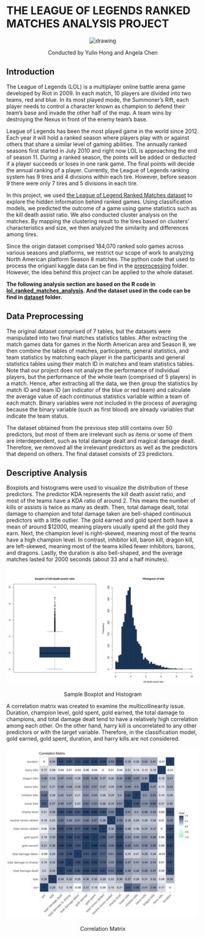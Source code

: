 # THE LEAGUE OF LEGENDS RANKED MATCHES ANALYSIS PROJECT

<p align="center">
  <img src="https://lh3.googleusercontent.com/WebglHOYlW-2P7ADP9oUSSrgy12PHyAE6GP_jmJkQOZZ1XH7Pa_7216EK2qS7iJFvncqOaDjg40BrYdzPbB9qNwn" alt="drawing" width="600"/>
<p align="center">
    Conducted by Yulin Hong and Angela Chen
</p>

## Introduction

The League of Legends (LOL) is a multiplayer online battle arena game developed by Riot in 2009. In each match, 10 players are divided into two teams, red and blue. In its most played mode, the Summoner’s Rift, each player needs to control a character known as champion to defend their team’s base and invade the other half of the map. A team wins by destroying the Nexus in front of the enemy team’s base.

League of Legends has been the most played game in the world since 2012. Each year it will hold a ranked season where players play with or against others that share a similar level of gaming abilities. The annually ranked seasons first started in July 2010 and right now LOL is approaching the end of season 11. During a ranked season, the points will be added or deducted if a player succeeds or loses in one rank game. The final points will decide the annual ranking of a player. Currently, the League of Legends ranking system has 9 tires and 4 divisions within each tire. However, before season 9 there were only 7 tires and 5 divisions in each tire.

In this project, we used [the League of Legend Ranked Matches dataset](https://www.kaggle.com/paololol/league-of-legends-ranked-matches?select=matches.csv) to explore the hidden information behind ranked games. Using classification models, we predicted the outcome of a game using game statistics such as the kill death assist ratio. We also conducted cluster analysis on the matches. By mapping the clustering result to the tires based on clusters’ characteristics and size, we then analyzed the similarity and differences among tires.

Since the origin dataset comprised 184,070 ranked solo games across various seasons and platforms, we restrict our scope of work to analyzing North American platform Season 8 matches. The python code that used to process the origianl kaggle data can be find in the [preprocessing](https://github.com/yu1inhong/lol_ranked_matches_analysis/tree/main/preprocessing) folder. However, the idea behind this project can be applied to the whole dataset.

**The following analysis section are based on the R code in [lol_ranked_matches_analysis](https://github.com/yu1inhong/lol_ranked_matches_analysis/blob/main/lol_ranked_matches_analysis.R). And the dataset used in the code can be find in [dataset](https://github.com/yu1inhong/lol_ranked_matches_analysis/tree/main/dataset) folder.**

## Data Preprocessing
The original dataset comprised of 7 tables, but the datasets were manipulated into two final matches statistics tables. After extracting the match games data for games in the North American area and Season 8, we then combine the tables of matches, participants, general statistics, and team statistics by matching each player in the participants and general statistics tables using their match ID in matches and team statistics tables. Note that our project does not analyze the performance of individual players, but the performance of the whole team (comprised of 5 players) in a match. Hence, after extracting all the data, we then group the statistics by match ID and team ID (an indicator of the blue or red team) and calculate the average value of each continuous statistics variable within a team of each match. Binary variables were not included in the process of averaging because the binary variable (such as first blood) are already variables that indicate the team status.

The dataset obtained from the previous step still contains over 50 predictors, but most of them are irrelevant such as items or some of them are interdependent, such as total damage dealt and magical damage dealt. Therefore, we removed all the irrelevant predictors as well as the predictors that depend on others. The final dataset consists of 23 predictors.

## Descriptive Analysis
Boxplots and histograms were used to visualize the distribution of these predictors. The predictor KDA represents the kill death assist ratio, and most of the teams have a KDA ratio of around 2. This means the number of kills or assists is twice as many as death. Then, total damage dealt, total damage to champion and total damage taken are bell-shaped continuous predictors with a little outlier. The gold earned and gold spent both have a mean of around $12000, meaning players usually spend all the gold they earn. Next, the champion level is right-skewed, meaning most of the teams have a high champion level. In contrast, inhibitor kill, baron kill, dragon kill, are left-skewed, meaning most of the teams killed fewer inhibitors, barons, and dragons. Lastly, the duration is also bell-shaped, and the average matches lasted for 2000 seconds (about 33 and a half minutes).

<p align="center">
  <img src="https://github.com/yu1inhong/lol_ranked_matches_analysis/blob/main/image/Screen%20Shot%202022-02-07%20at%209.39.39%20AM.png" alt="drawing" width="600"/>
</p>
<p align="center">
    Sample Boxplot and Histogram
</p>

A correlation matrix was created to examine the multicollinearity issue. Duration, champion level, gold spent, gold earned, the total damage to champions, and total damage dealt tend to have a relatively high correlation among each other. On the other hand, harry kill is uncorrelated to any other predictors or with the target variable. Therefore, in the classification model, gold earned, gold spent, duration, and harry kills are not considered.

<p align="center">
  <img src="https://github.com/yu1inhong/lol_ranked_matches_analysis/blob/main/image/Screen%20Shot%202022-02-07%20at%209.52.56%20AM.png" alt="drawing" width="600"/>
</p>
<p align="center">
    Correlation Matrix
</p>
